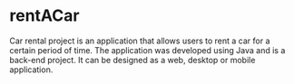 # rentACar
Car rental project is an application that allows users to rent a car for a certain period of time. The application was developed using Java and is a back-end project. It can be designed as a web, desktop or mobile application.
